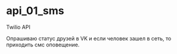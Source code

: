 # api_01_sms
Twilio API

Опрашиваю статус друзей в VK и если человек зашел в сеть, то приходить смс оповещение.

